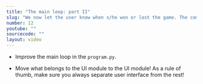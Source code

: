```yaml
---
title: "The main loop: part II"
slug: "We now let the user know when s/he won or lost the game. The complex return of the play() function starts to pay off."
number: 12
youtube: ""
sourcecode: ""
layout: video
---
```


* Improve the main loop in the `program.py`.

* Move what belongs to the UI module to the UI module! As a rule of thumb, make sure you always separate user interface from the rest!





